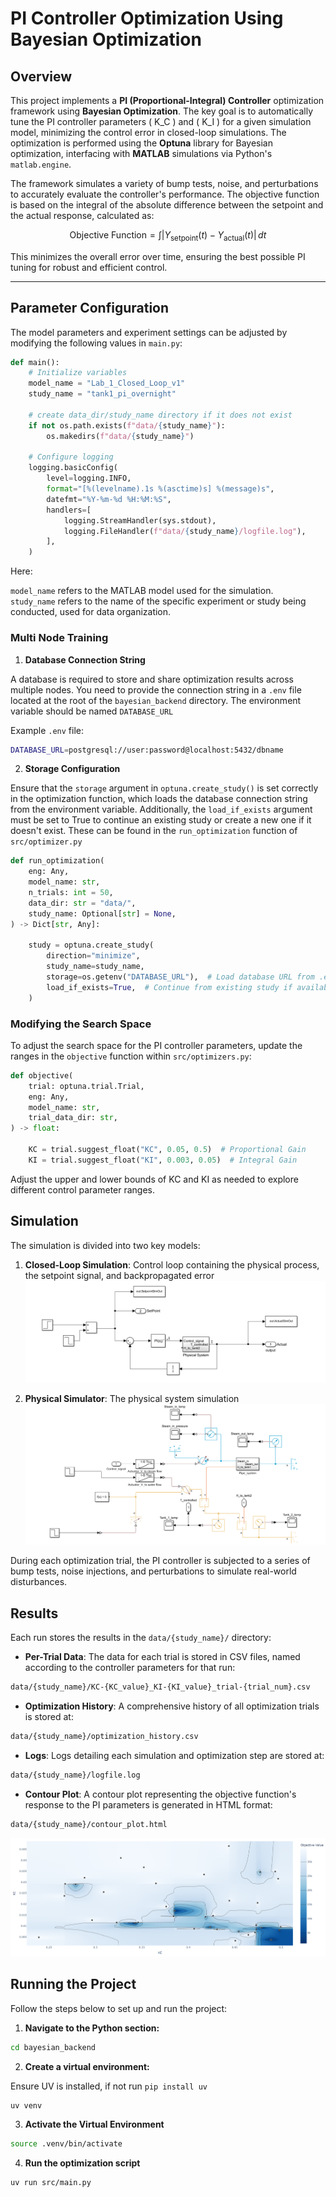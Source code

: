 # PI Controller Optimization Using Bayesian Optimization

## Overview

This project implements a **PI (Proportional-Integral) Controller** optimization framework using **Bayesian Optimization**. The key goal is to automatically tune the PI controller parameters \( K_C \) and \( K_I \) for a given simulation model, minimizing the control error in closed-loop simulations. The optimization is performed using the **Optuna** library for Bayesian optimization, interfacing with **MATLAB** simulations via Python's `matlab.engine`. 

The framework simulates a variety of bump tests, noise, and perturbations to accurately evaluate the controller's performance. The objective function is based on the integral of the absolute difference between the setpoint and the actual response, calculated as:

$$
\text{Objective Function} = \int |Y_{\text{setpoint}}(t) - Y_{\text{actual}}(t)| \, dt
$$

This minimizes the overall error over time, ensuring the best possible PI tuning for robust and efficient control.

---

## Parameter Configuration

The model parameters and experiment settings can be adjusted by modifying the following values in `main.py`:

```python
def main():
    # Initialize variables
    model_name = "Lab_1_Closed_Loop_v1"
    study_name = "tank1_pi_overnight"
    
    # create data_dir/study_name directory if it does not exist
    if not os.path.exists(f"data/{study_name}"):
        os.makedirs(f"data/{study_name}")
    
    # Configure logging
    logging.basicConfig(
        level=logging.INFO,
        format="[%(levelname).1s %(asctime)s] %(message)s",
        datefmt="%Y-%m-%d %H:%M:%S",
        handlers=[
            logging.StreamHandler(sys.stdout),
            logging.FileHandler(f"data/{study_name}/logfile.log"),
        ],
    )
```
Here:

`model_name` refers to the MATLAB model used for the simulation.  
`study_name` refers to the name of the specific experiment or study being conducted, used for data organization.

### Multi Node Training

1. **Database Connection String**

A database is required to store and share optimization results across multiple nodes. You need to provide the connection string in a `.env` file located at the root of the `bayesian_backend` directory. The environment variable should be named `DATABASE_URL`

Example `.env` file:
```bash
DATABASE_URL=postgresql://user:password@localhost:5432/dbname
```

2. **Storage Configuration**

Ensure that the `storage` argument in `optuna.create_study()` is set correctly in the optimization function, which loads the database connection string from the environment variable. Additionally, the `load_if_exists` argument must be set to True to continue an existing study or create a new one if it doesn't exist. These can be found in the `run_optimization` function of `src/optimizer.py`

```python
def run_optimization(
    eng: Any,
    model_name: str,
    n_trials: int = 50,
    data_dir: str = "data/",
    study_name: Optional[str] = None,
) -> Dict[str, Any]:
    
    study = optuna.create_study(
        direction="minimize",
        study_name=study_name,
        storage=os.getenv("DATABASE_URL"),  # Load database URL from .env
        load_if_exists=True,  # Continue from existing study if available
    )
```

### Modifying the Search Space

To adjust the search space for the PI controller parameters, update the ranges in the `objective` function within `src/optimizers.py`:

```python
def objective(
    trial: optuna.trial.Trial,
    eng: Any,
    model_name: str,
    trial_data_dir: str,
) -> float:
    
    KC = trial.suggest_float("KC", 0.05, 0.5)  # Proportional Gain
    KI = trial.suggest_float("KI", 0.003, 0.05)  # Integral Gain
```

Adjust the upper and lower bounds of KC and KI as needed to explore different control parameter ranges.

## Simulation
The simulation is divided into two key models:

1. **Closed-Loop Simulation**: Control loop containing the physical process, the setpoint signal, and backpropagated error
![Closed Loop Simulink Model](docs/simulink_main.png)

2. **Physical Simulator**: The physical system simulation
![Physical Process Simulink Model](docs/simulink_process.png)

During each optimization trial, the PI controller is subjected to a series of bump tests, noise injections, and perturbations to simulate real-world disturbances.

## Results
Each run stores the results in the `data/{study_name}/` directory:

- **Per-Trial Data**: The data for each trial is stored in CSV files, named according to the controller parameters for that run:

```bash
data/{study_name}/KC-{KC_value}_KI-{KI_value}_trial-{trial_num}.csv
```

- **Optimization History**: A comprehensive history of all optimization trials is stored at:
```bash
data/{study_name}/optimization_history.csv
```

- **Logs**: Logs detailing each simulation and optimization step are stored at:
```bash
data/{study_name}/logfile.log
```
- **Contour Plot**: A contour plot representing the objective function's response to the PI parameters is generated in HTML format:
```bash
data/{study_name}/contour_plot.html
```
![Objective Function Contour Plot](docs/contour.png)

## Running the Project
Follow the steps below to set up and run the project:
1. **Navigate to the Python section:**
```bash
cd bayesian_backend
```

2. **Create a virtual environment:**

Ensure UV is installed, if not run `pip install uv`

```bash
uv venv
```

3. **Activate the Virtual Environment**
```bash
source .venv/bin/activate
```

4. **Run the optimization script**
```bash
uv run src/main.py
```